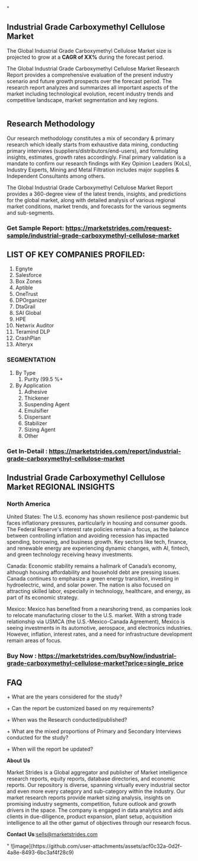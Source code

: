 "<h2>Industrial Grade Carboxymethyl Cellulose Market</h2>
<p>The Global Industrial Grade Carboxymethyl Cellulose Market size is projected to grow at a <strong>CAGR of XX%</strong> during the forecast period.</p>
<p>The Global Industrial Grade Carboxymethyl Cellulose Market Research Report provides a comprehensive evaluation of the present industry scenario and future growth prospects over the forecast period. The research report analyzes and summarizes all important aspects of the market including technological evolution, recent industry trends and competitive landscape, market segmentation and key regions.</p>
<p><img style=""width: 100%;"" src=""https://marketstrides.com//uploads/images/marketstrides-051.png"" alt=""Industrial Grade Carboxymethyl Cellulose Market Report Analysis"" /></p>
<h2>Research Methodology</h2>
<p>Our research methodology constitutes a mix of secondary &amp; primary research which ideally starts from exhaustive data mining, conducting primary interviews (suppliers/distributors/end-users), and formulating insights, estimates, growth rates accordingly. Final primary validation is a mandate to confirm our research findings with Key Opinion Leaders (KoLs), Industry Experts, Mining and Metal Filtration includes major supplies &amp; Independent Consultants among others.</p>
<p>The Global Industrial Grade Carboxymethyl Cellulose Market Report provides a 360-degree view of the latest trends, insights, and predictions for the global market, along with detailed analysis of various regional market conditions, market trends, and forecasts for the various segments and sub-segments.</p>
<h3><strong>Get Sample Report: <a href=
https://marketstrides.com/request-sample/industrial-grade-carboxymethyl-cellulose-market>https://marketstrides.com/request-sample/industrial-grade-carboxymethyl-cellulose-market</a></strong></h3>
<h2>LIST OF KEY COMPANIES PROFILED:</h2>
<p><ol><li>Egnyte</li><li>Salesforce</li><li>Box Zones</li><li>Aptible</li><li>OneTrust</li><li>DPOrganizer</li><li>DtaGrail</li><li>SAI Global</li><li>HPE</li><li>Netwrix Auditor</li><li>Teramind DLP</li><li>CrashPlan</li><li>Alteryx</li></ol></p>
<h3>SEGMENTATION</h3>
<p><ol><li>By Type<ol><li>Purity (99.5 %+</li></ol></li><li>By Application<ol><li>Adhesive</li><li>Thickener</li><li>Suspending Agent</li><li>Emulsifier</li><li>Dispersant</li><li>Stabilizer</li><li>Sizing Agent</li><li>Other</li></ol></li></ol></p>
<h3><strong>Get In-Detail : <a href=https://marketstrides.com/report/industrial-grade-carboxymethyl-cellulose-market>https://marketstrides.com/report/industrial-grade-carboxymethyl-cellulose-market</a></strong></h3>
<h2>Industrial Grade Carboxymethyl Cellulose Market REGIONAL INSIGHTS</h2>
<h3>North America</h3>
<p>United States: The U.S. economy has shown resilience post-pandemic but faces inflationary pressures, particularly in housing and consumer goods. The Federal Reserve's interest rate policies remain a focus, as the balance between controlling inflation and avoiding recession has impacted spending, borrowing, and business growth. Key sectors like tech, finance, and renewable energy are experiencing dynamic changes, with AI, fintech, and green technology receiving heavy investments.</p>
<p>Canada: Economic stability remains a hallmark of Canada’s economy, although housing affordability and household debt are pressing issues. Canada continues to emphasize a green energy transition, investing in hydroelectric, wind, and solar power. The nation is also focused on attracting skilled labor, especially in technology, healthcare, and energy, as part of its economic strategy.</p>
<p>Mexico: Mexico has benefited from a nearshoring trend, as companies look to relocate manufacturing closer to the U.S. market. With a strong trade relationship via USMCA (the U.S.-Mexico-Canada Agreement), Mexico is seeing investments in its automotive, aerospace, and electronics industries. However, inflation, interest rates, and a need for infrastructure development remain areas of focus.</p>
<h3><strong>Buy Now : <a href=https://marketstrides.com/buyNow/industrial-grade-carboxymethyl-cellulose-market?price=single_price>https://marketstrides.com/buyNow/industrial-grade-carboxymethyl-cellulose-market?price=single_price</a></strong></h3>
<h2>FAQ</h2>
<p>+ What are the years considered for the study?</p>
<p>+ Can the report be customized based on my requirements?</p>
<p>+ When was the Research conducted/published?</p>
<p>+ What are the mixed proportions of Primary and Secondary Interviews conducted for the study?</p>
<p>+ When will the report be updated?</p>
<p>𝐀𝐛𝐨𝐮𝐭 𝐔𝐬</p>
<p>Market Strides is a Global aggregator and publisher of Market intelligence research reports, equity reports, database directories, and economic reports. Our repository is diverse, spanning virtually every industrial sector and even more every category and sub-category within the industry. Our market research reports provide market sizing analysis, insights on promising industry segments, competition, future outlook and growth drivers in the space. The company is engaged in data analytics and aids clients in due-diligence, product expansion, plant setup, acquisition intelligence to all the other gamut of objectives through our research focus.</p>
<p>𝐂𝐨𝐧𝐭𝐚𝐜𝐭 𝐔𝐬:<a href=mailto:sells@marketstrides.com>sells@marketstrides.com</a></p>"
![image](https://github.com/user-attachments/assets/acf0c32a-0d2f-4a8e-8493-6bc3af4f28c9)
